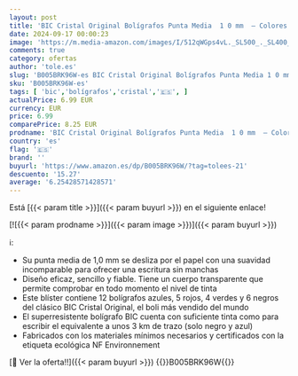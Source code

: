 ```yaml
---
layout: post
title: 'BIC Cristal Original Bolígrafos Punta Media  1 0 mm  – Colores Surtidos  Blíster de 20+7  para escritura suave  certificados con etiqueta ecológica'
date: 2024-09-17 00:00:23
image: 'https://m.media-amazon.com/images/I/512qWGps4vL._SL500_._SL400_.jpg'
comments: true
category: ofertas
author: 'tole.es'
slug: 'B005BRK96W-es BIC Cristal Original Bolígrafos Punta Media 1 0 mm –...'
sku: 'B005BRK96W-es'
tags: [ 'bic','bolígrafos','cristal','🇪🇸', ]
actualPrice: 6.99 EUR
currency: EUR
price: 6.99
comparePrice: 8.25 EUR
prodname: 'BIC Cristal Original Bolígrafos Punta Media  1 0 mm  – Colores Surtidos  Blíster de 20+7  para escritura suave  certificados con etiqueta ecológica'
country: 'es'
flag: '🇪🇸'
brand: ''
buyurl: 'https://www.amazon.es/dp/B005BRK96W/?tag=tolees-21'
descuento: '15.27'
average: '6.25428571428571'
---
```


Está [{{< param title >}}]({{< param buyurl >}}) en el siguiente enlace!

[![{{< param prodname >}}]({{< param image >}})]({{< param buyurl >}})

ℹ️:

- Su punta media de 1,0 mm se desliza por el papel con una suavidad incomparable para ofrecer una escritura sin manchas
- Diseño eficaz, sencillo y fiable. Tiene un cuerpo transparente que permite comprobar en todo momento el nivel de tinta
- Este blíster contiene 12 bolígrafos azules, 5 rojos, 4 verdes y 6 negros del clásico BIC Cristal Original, el boli más vendido del mundo
- El superresistente bolígrafo BIC cuenta con suficiente tinta como para escribir el equivalente a unos 3 km de trazo (solo negro y azul)
- Fabricados con los materiales mínimos necesarios y certificados con la etiqueta ecológica NF Environnement

[🛒 Ver la oferta!!]({{< param buyurl >}})
{{<world>}}B005BRK96W{{</world>}}
